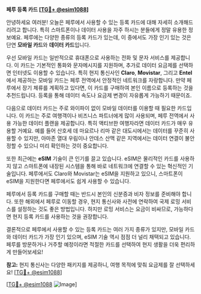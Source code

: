 **페루 등록 카드 [[TG💪+ @esim1088](https://t.me/s/esim1088)]**

안녕하세요 여러분! 오늘은 페루에서 사용할 수 있는 등록 카드에 대해 자세히 소개해드리려고 합니다. 특히 스마트폰이나 데이터 사용을 자주 하시는 분들에게 정말 유용한 정보예요. 페루에는 다양한 종류의 등록 카드가 있는데, 이 중에서도 가장 인기 있는 것은 단연 **모바일 카드**와 **데이터 카드**입니다.

우선 모바일 카드는 일반적으로 휴대폰으로 사용하는 전화 및 문자 서비스를 제공합니다. 이 카드는 기본적인 통화와 문자메시지를 지원하며, 추가로 데이터 요금제를 선택하면 인터넷도 이용할 수 있습니다. 특히 현지 통신사인 **Claro**, **Movistar**, 그리고 **Entel**에서 제공하는 모바일 카드는 페루 전역에서 안정적인 네트워크를 자랑합니다. 만약 페루에서 장기 체류를 계획하고 있다면, 이 카드를 구매하여 본인 이름으로 등록하는 것을 추천드립니다. 등록을 통해 데이터 속도나 요금제 변경이 자유롭게 가능하기 때문이죠.

다음으로 데이터 카드는 주로 와이파이 없이 모바일 데이터를 이용할 때 필요한 카드입니다. 이 카드는 주로 여행객이나 비즈니스 파트너에게 많이 사용되며, 페루 전역에서 사용 가능한 데이터 플랜을 제공합니다. 특히 액티브한 여행자라면 데이터 카드가 매우 유용할 거예요. 예를 들어 산호세 데 마요르나 리마 같은 대도시에서는 데이터를 꾸준히 사용할 수 있지만, 아마존 열대 우림이나 안데스 산맥 같은 지역에서는 데이터 연결이 불안정할 수 있으니 미리 확인하는 것이 중요합니다.

또한 최근에는 **eSIM** 기술이 큰 인기를 끌고 있습니다. eSIM은 물리적인 카드를 사용하지 않고 스마트폰에 내장된 시스템을 통해 바로 네트워크에 연결할 수 있는 혁신적인 기술입니다. 페루에서도 Claro와 Movistar는 eSIM을 지원하고 있으니, 스마트폰이 eSIM을 지원한다면 페루에서도 쉽게 사용할 수 있습니다.

페루에서 등록 카드를 구매할 때는 반드시 본인의 신분증과 비자 정보를 준비해야 합니다. 또한 해외에서 페루로 이동할 경우, 현지 통신사와 사전에 연락하여 국제 로밍 서비스를 설정하는 것도 좋은 방법입니다. 하지만 로밍 서비스는 요금이 비싸므로, 가능하다면 현지 등록 카드를 사용하는 것을 권장합니다.

결론적으로 페루에서 사용할 수 있는 등록 카드는 여러 가지 종류가 있지만, 모바일 카드와 데이터 카드가 가장 인기 있으며, eSIM 기술 역시 점점 더 널리 채택되고 있습니다. 페루를 방문하거나 거주할 예정이라면 적절한 카드를 선택하여 현지 생활을 더욱 편리하게 만들어보세요!

**참고:** 현지 통신사는 다양한 패키지를 제공하니, 여행 목적에 맞춰 요금제를 잘 선택하세요! [[TG💪+ @esim1088](https://t.me/s/esim1088)]

[[TG💪+ @esim1088](https://t.me/s/esim1088) ![Image](https://i.postimg.cc/Y0z9fWf4/image.png)]
